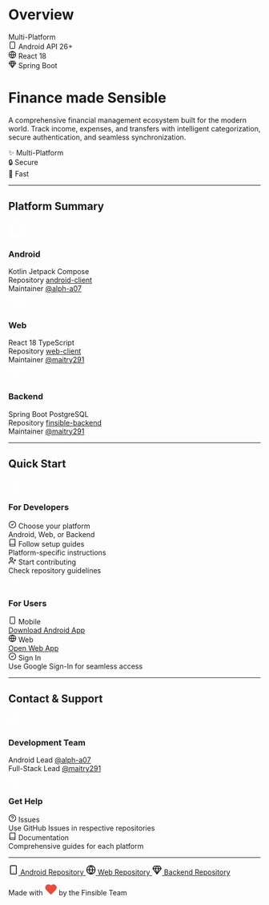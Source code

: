 # Overview

<div class="badge-container">
    <div class="modern-badge">
        Multi-Platform
    </div>
    <div class="modern-badge android">
        <svg width="16" height="16" viewBox="0 0 24 24" fill="none" stroke="currentColor" stroke-width="2" stroke-linecap="round" stroke-linejoin="round">
            <rect width="14" height="20" x="5" y="2" rx="2" ry="2"/>
            <path d="M12 18h.01"/>
        </svg>
        Android API 26+
    </div>
    <div class="modern-badge react">
        <svg width="16" height="16" viewBox="0 0 24 24" fill="none" stroke="currentColor" stroke-width="2" stroke-linecap="round" stroke-linejoin="round">
            <circle cx="12" cy="12" r="10"/>
            <path d="M2 12h20"/>
            <path d="M12 2a15.3 15.3 0 0 1 4 10 15.3 15.3 0 0 1-4 10 15.3 15.3 0 0 1-4-10 15.3 15.3 0 0 1 4-10z"/>
        </svg>
        React 18
    </div>
    <div class="modern-badge spring">
        <svg width="16" height="16" viewBox="0 0 24 24" fill="none" stroke="currentColor" stroke-width="2" stroke-linecap="round" stroke-linejoin="round">
            <path d="M6 3h12l4 6-10 13L2 9l4-6z"/>
            <path d="M11 3 8 9l4 13 4-13-3-6"/>
            <path d="M2 9h20"/>
        </svg>
        Spring Boot
    </div>
</div>

<!-- Modern Hero Section -->
<div class="hero-section">
    <h1 class="hero-title">Finance made Sensible</h1>
    <p class="hero-description">
        A comprehensive financial management ecosystem built for the modern world. Track income, expenses, and transfers with intelligent categorization, secure authentication, and seamless synchronization.
    </p>
    <div class="hero-badges">
        <div class="feature-badge">✨ Multi-Platform</div>
        <div class="feature-badge">🔒 Secure</div>
        <div class="feature-badge">🚀 Fast</div>
    </div>
</div>

---

## Platform Summary

<div class="platform-summary">

<!-- Android Platform Tile -->
<div class="platform-tile android">
    <div class="platform-header">
        <div class="platform-title-section">
            <div class="platform-icon android">
                <svg width="32" height="32" viewBox="0 0 24 24" fill="none" stroke="currentColor" stroke-width="2" stroke-linecap="round" stroke-linejoin="round" style="color: #ffffff;">
                    <rect width="14" height="20" x="5" y="2" rx="2" ry="2"/>
                    <path d="M12 18h.01"/>
                </svg>
            </div>
            <h3 class="platform-title">Android</h3>
        </div>
        <div class="platform-tags">
            <span class="platform-tag kotlin">Kotlin</span>
            <span class="platform-tag compose">Jetpack Compose</span>
        </div>
    </div>
    <div class="platform-footer">
        <div class="platform-info">
            <div class="platform-info-row">
                <span class="platform-info-label">Repository</span>
                <a href="https://github.com/finsible/android-client" class="platform-info-link repository">android-client</a>
            </div>
            <div class="platform-info-row">
                <span class="platform-info-label">Maintainer</span>
                <a href="https://github.com/alph-a07" class="platform-info-link maintainer">@alph-a07</a>
            </div>
        </div>
    </div>
</div>

<!-- Web Platform Tile -->
<div class="platform-tile web">
    <div class="platform-header">
        <div class="platform-title-section">
            <div class="platform-icon web">
                <svg width="32" height="32" viewBox="0 0 24 24" fill="none" stroke="currentColor" stroke-width="2" stroke-linecap="round" stroke-linejoin="round" style="color: #ffffff;">
                    <circle cx="12" cy="12" r="10"/>
                    <path d="M2 12h20"/>
                    <path d="M12 2a15.3 15.3 0 0 1 4 10 15.3 15.3 0 0 1-4 10 15.3 15.3 0 0 1-4-10 15.3 15.3 0 0 1 4-10z"/>
                </svg>
            </div>
            <h3 class="platform-title">Web</h3>
        </div>
        <div class="platform-tags">
            <span class="platform-tag react">React 18</span>
            <span class="platform-tag typescript">TypeScript</span>
        </div>
    </div>
    <div class="platform-footer">
        <div class="platform-info">
            <div class="platform-info-row">
                <span class="platform-info-label">Repository</span>
                <a href="https://github.com/finsible/web-client" class="platform-info-link repository">web-client</a>
            </div>
            <div class="platform-info-row">
                <span class="platform-info-label">Maintainer</span>
                <a href="https://github.com/maitry291" class="platform-info-link maintainer">@maitry291</a>
            </div>
        </div>
    </div>
</div>

<!-- Backend Platform Tile -->
<div class="platform-tile backend">
    <div class="platform-header">
        <div class="platform-title-section">
            <div class="platform-icon backend">
                <svg width="32" height="32" viewBox="0 0 24 24" fill="none" stroke="currentColor" stroke-width="2" stroke-linecap="round" stroke-linejoin="round" style="color: #ffffff;">
                    <path d="M6 3h12l4 6-10 13L2 9l4-6z"/>
                    <path d="M11 3 8 9l4 13 4-13-3-6"/>
                    <path d="M2 9h20"/>
                </svg>
            </div>
            <h3 class="platform-title">Backend</h3>
        </div>
        <div class="platform-tags">
            <span class="platform-tag spring">Spring Boot</span>
            <span class="platform-tag postgresql">PostgreSQL</span>
        </div>
    </div>
    <div class="platform-footer">
        <div class="platform-info">
            <div class="platform-info-row">
                <span class="platform-info-label">Repository</span>
                <a href="https://github.com/finsible/finsible-backend" class="platform-info-link repository">finsible-backend</a>
            </div>
            <div class="platform-info-row">
                <span class="platform-info-label">Maintainer</span>
                <a href="https://github.com/maitry291" class="platform-info-link maintainer">@maitry291</a>
            </div>
        </div>
    </div>
</div>

</div>

---

## Quick Start

<div class="quick-start-grid">

<!-- Developers Section -->
<div class="info-card developers">
    <div class="info-card-content">
        <div class="info-card-header">
            <div class="info-card-icon developers">
                <svg width="24" height="24" viewBox="0 0 24 24" fill="none" stroke="currentColor" stroke-width="2" stroke-linecap="round" stroke-linejoin="round" style="color: #ffffff;">
                    <path d="M16 4h2a2 2 0 0 1 2 2v14a2 2 0 0 1-2 2H6a2 2 0 0 1-2-2V6a2 2 0 0 1 2-2h2"/>
                    <rect width="8" height="4" x="8" y="2" rx="1" ry="1"/>
                </svg>
            </div>
            <h3 class="info-card-title">For Developers</h3>
        </div>
        <div class="info-card-list">
            <div class="info-card-item enhanced">
                <div class="item-primary">
                    <svg width="16" height="16" viewBox="0 0 24 24" fill="none" stroke="currentColor" stroke-width="2" stroke-linecap="round" stroke-linejoin="round" class="item-icon">
                        <path d="M9 12l2 2 4-4"/>
                        <circle cx="12" cy="12" r="10"/>
                    </svg>
                    Choose your platform
                </div>
                <div class="item-secondary">Android, Web, or Backend</div>
            </div>
            <div class="info-card-item enhanced">
                <div class="item-primary">
                    <svg width="16" height="16" viewBox="0 0 24 24" fill="none" stroke="currentColor" stroke-width="2" stroke-linecap="round" stroke-linejoin="round" class="item-icon">
                        <path d="M4 19.5A2.5 2.5 0 0 1 6.5 17H20"/>
                        <path d="M6.5 2H20v20H6.5A2.5 2.5 0 0 1 4 19.5v-15A2.5 2.5 0 0 1 6.5 2z"/>
                    </svg>
                    Follow setup guides
                </div>
                <div class="item-secondary">Platform-specific instructions</div>
            </div>
            <div class="info-card-item enhanced">
                <div class="item-primary">
                    <svg width="16" height="16" viewBox="0 0 24 24" fill="none" stroke="currentColor" stroke-width="2" stroke-linecap="round" stroke-linejoin="round" class="item-icon">
                        <path d="M16 21v-2a4 4 0 0 0-4-4H6a4 4 0 0 0-4 4v2"/>
                        <circle cx="9" cy="7" r="4"/>
                        <path d="m19 8 2 2-2 2"/>
                        <path d="m17 12h4"/>
                    </svg>
                    Start contributing
                </div>
                <div class="item-secondary">Check repository guidelines</div>
            </div>
        </div>
    </div>
</div>

<!-- Users Section -->
<div class="info-card users">
    <div class="info-card-content">
        <div class="info-card-header">
            <div class="info-card-icon users">
                <svg width="24" height="24" viewBox="0 0 24 24" fill="none" stroke="currentColor" stroke-width="2" stroke-linecap="round" stroke-linejoin="round" style="color: #ffffff;">
                    <path d="M19 21v-2a4 4 0 0 0-4-4H9a4 4 0 0 0-4 4v2"/>
                    <circle cx="12" cy="7" r="4"/>
                </svg>
            </div>
            <h3 class="info-card-title">For Users</h3>
        </div>
        <div class="info-card-list">
            <div class="info-card-item enhanced">
                <div class="item-primary">
                    <svg width="16" height="16" viewBox="0 0 24 24" fill="none" stroke="currentColor" stroke-width="2" stroke-linecap="round" stroke-linejoin="round" class="item-icon">
                        <rect width="14" height="20" x="5" y="2" rx="2" ry="2"/>
                        <path d="M12 18h.01"/>
                    </svg>
                    Mobile
                </div>
                <div class="item-secondary"><a href="https://play.google.com/store/apps/details?id=com.itsjeel01.finsiblefrontend" class="info-card-link primary">Download Android App</a></div>
            </div>
            <div class="info-card-item enhanced">
                <div class="item-primary">
                    <svg width="16" height="16" viewBox="0 0 24 24" fill="none" stroke="currentColor" stroke-width="2" stroke-linecap="round" stroke-linejoin="round" class="item-icon">
                        <circle cx="12" cy="12" r="10"/>
                        <path d="M2 12h20"/>
                        <path d="M12 2a15.3 15.3 0 0 1 4 10 15.3 15.3 0 0 1-4 10 15.3 15.3 0 0 1-4-10 15.3 15.3 0 0 1 4-10z"/>
                    </svg>
                    Web
                </div>
                <div class="item-secondary"><a href="https://finsible.app" class="info-card-link primary">Open Web App</a></div>
            </div>
            <div class="info-card-item enhanced">
                <div class="item-primary">
                    <svg width="16" height="16" viewBox="0 0 24 24" fill="none" stroke="currentColor" stroke-width="2" stroke-linecap="round" stroke-linejoin="round" class="item-icon">
                        <path d="M9 12l2 2 4-4"/>
                        <circle cx="12" cy="12" r="10"/>
                    </svg>
                    Sign In
                </div>
                <div class="item-secondary">Use Google Sign-In for seamless access</div>
            </div>
        </div>
    </div>
</div>

</div>

---

## Contact & Support

<div class="contact-section">

<!-- Development Team -->
<div class="info-card team">
    <div class="info-card-content">
        <div class="info-card-header">
            <div class="info-card-icon team">
                <svg width="24" height="24" viewBox="0 0 24 24" fill="none" stroke="currentColor" stroke-width="2" stroke-linecap="round" stroke-linejoin="round" style="color: #ffffff;">
                    <path d="M17 21v-2a4 4 0 0 0-4-4H5a4 4 0 0 0-4 4v2"/>
                    <circle cx="9" cy="7" r="4"/>
                    <path d="M23 21v-2a4 4 0 0 0-3-3.87"/>
                    <path d="M16 3.13a4 4 0 0 1 0 7.75"/>
                </svg>
            </div>
            <h3 class="info-card-title">Development Team</h3>
        </div>
        <div class="info-card-list">
            <div class="info-card-item row">
                <span class="info-card-label">Android Lead</span>
                <a href="https://github.com/alph-a07" class="info-card-link primary">@alph-a07</a>
            </div>
            <div class="info-card-item row">
                <span class="info-card-label">Full-Stack Lead</span>
                <a href="https://github.com/maitry291" class="info-card-link secondary">@maitry291</a>
            </div>
        </div>
    </div>
</div>

<!-- Get Help -->
<div class="info-card help">
    <div class="info-card-content">
        <div class="info-card-header">
            <div class="info-card-icon help">
                <svg width="24" height="24" viewBox="0 0 24 24" fill="none" stroke="currentColor" stroke-width="2" stroke-linecap="round" stroke-linejoin="round" style="color: #ffffff;">
                    <circle cx="12" cy="12" r="3"/>
                    <path d="M19.4 15a1.65 1.65 0 0 0 .33 1.82l.06.06a2 2 0 0 1 0 2.83 2 2 0 0 1-2.83 0l-.06-.06a1.65 1.65 0 0 0-1.82-.33 1.65 1.65 0 0 0-1 1.51V21a2 2 0 0 1-2 2 2 2 0 0 1-2-2v-.09A1.65 1.65 0 0 0 9 19.4a1.65 1.65 0 0 0-1.82.33l-.06.06a2 2 0 0 1-2.83 0 2 2 0 0 1 0-2.83l.06-.06a1.65 1.65 0 0 0 .33-1.82 1.65 1.65 0 0 0-1.51-1H3a2 2 0 0 1-2-2 2 2 0 0 1 2-2h.09A1.65 1.65 0 0 0 4.6 9a1.65 1.65 0 0 0-.33-1.82l-.06-.06a2 2 0 0 1 0-2.83 2 2 0 0 1 2.83 0l.06.06a1.65 1.65 0 0 0 1.82.33H9a1.65 1.65 0 0 0 1-1.51V3a2 2 0 0 1 2-2 2 2 0 0 1 2 2v.09a1.65 1.65 0 0 0 1 1.51 1.65 1.65 0 0 0 1.82-.33l.06-.06a2 2 0 0 1 2.83 0 2 2 0 0 1 0 2.83l-.06.06a1.65 1.65 0 0 0-.33 1.82V9a1.65 1.65 0 0 0 1.51 1H21a2 2 0 0 1 2 2 2 2 0 0 1-2 2h-.09a1.65 1.65 0 0 0-1.51 1z"/>
                </svg>
            </div>
    <h3 class="info-card-title">Get Help</h3>
        </div>
        <div class="info-card-list">
            <div class="info-card-item enhanced">
                <div class="item-primary">
                    <svg width="16" height="16" viewBox="0 0 24 24" fill="none" stroke="currentColor" stroke-width="2" stroke-linecap="round" stroke-linejoin="round" class="item-icon">
                        <circle cx="12" cy="12" r="10"/>
                        <path d="M9.09 9a3 3 0 0 1 5.83 1c0 2-3 3-3 3"/>
                        <path d="M12 17h.01"/>
                    </svg>
                    Issues
                </div>
                <div class="item-secondary">Use GitHub Issues in respective repositories</div>
            </div> 
            <div class="info-card-item enhanced">
                <div class="item-primary">
                    <svg width="16" height="16" viewBox="0 0 24 24" fill="none" stroke="currentColor" stroke-width="2" stroke-linecap="round" stroke-linejoin="round" class="item-icon">
                        <path d="M4 19.5A2.5 2.5 0 0 1 6.5 17H20"/>
                        <path d="M6.5 2H20v20H6.5A2.5 2.5 0 0 1 4 19.5v-15A2.5 2.5 0 0 1 6.5 2z"/>
                    </svg>
                    Documentation
                </div>
                <div class="item-secondary">Comprehensive guides for each platform</div>
            </div>
        </div>
    </div>
</div>
</div>

---

<div class="repository-links">
    <!-- Repository Links -->
    <div class="repository-buttons">
        <a href="android/" class="repository-button android">
            <svg width="20" height="20" viewBox="0 0 24 24" fill="none" stroke="currentColor" stroke-width="2" stroke-linecap="round" stroke-linejoin="round">
                <rect width="14" height="20" x="5" y="2" rx="2" ry="2"/>
                <path d="M12 18h.01"/>
            </svg>
            Android Repository
        </a>
        <a href="web/" class="repository-button web">
            <svg width="20" height="20" viewBox="0 0 24 24" fill="none" stroke="currentColor" stroke-width="2" stroke-linecap="round" stroke-linejoin="round">
                <circle cx="12" cy="12" r="10"/>
                <path d="M2 12h20"/>
                <path d="M12 2a15.3 15.3 0 0 1 4 10 15.3 15.3 0 0 1-4 10 15.3 15.3 0 0 1-4-10 15.3 15.3 0 0 1 4-10z"/>
            </svg>
            Web Repository
        </a>
        <a href="backend/" class="repository-button backend">
            <svg width="20" height="20" viewBox="0 0 24 24" fill="none" stroke="currentColor" stroke-width="2" stroke-linecap="round" stroke-linejoin="round">
                <path d="M6 3h12l4 6-10 13L2 9l4-6z"/>
                <path d="M11 3 8 9l4 13 4-13-3-6"/>
                <path d="M2 9h20"/>
            </svg>
            Backend Repository
        </a>
    </div>
    <div class="footer-message">
        <div class="footer-message-content">
            <p class="footer-message-text">
                Made with 
                <svg width="24" height="24" viewBox="0 0 24 24" fill="#e74c3c" stroke="#e74c3c" stroke-width="2" stroke-linecap="round" stroke-linejoin="round" class="heartbeat-icon">
                    <path d="M20.84 4.61a5.5 5.5 0 0 0-7.78 0L12 5.67l-1.06-1.06a5.5 5.5 0 0 0-7.78 7.78l1.06 1.06L12 21.23l7.78-7.78 1.06-1.06a5.5 5.5 0 0 0 0-7.78z"/>
                </svg>
                by the Finsible Team
            </p>
        </div>
    </div>
</div>
